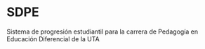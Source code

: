 # SDPE
Sistema de progresión estudiantil para la carrera de Pedagogía en Educación Diferencial de la UTA
